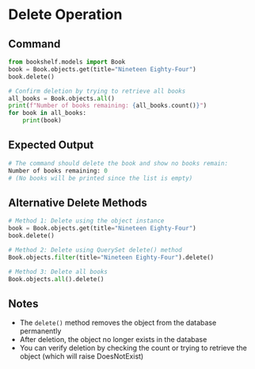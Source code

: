 # Delete Operation

## Command
```python
from bookshelf.models import Book
book = Book.objects.get(title="Nineteen Eighty-Four")
book.delete()

# Confirm deletion by trying to retrieve all books
all_books = Book.objects.all()
print(f"Number of books remaining: {all_books.count()}")
for book in all_books:
    print(book)
```

## Expected Output
```python
# The command should delete the book and show no books remain:
Number of books remaining: 0
# (No books will be printed since the list is empty)
```

## Alternative Delete Methods
```python
# Method 1: Delete using the object instance
book = Book.objects.get(title="Nineteen Eighty-Four")
book.delete()

# Method 2: Delete using QuerySet delete() method
Book.objects.filter(title="Nineteen Eighty-Four").delete()

# Method 3: Delete all books
Book.objects.all().delete()
```

## Notes
- The `delete()` method removes the object from the database permanently
- After deletion, the object no longer exists in the database
- You can verify deletion by checking the count or trying to retrieve the object (which will raise DoesNotExist)